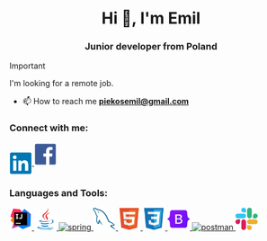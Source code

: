 <h1 align="center">Hi 👋, I'm Emil</h1>
<h3 align="center">Junior developer from Poland</h3>

> [!IMPORTANT]
> I'm looking for a remote job.

- 📫 How to reach me **piekosemil@gmail.com**

<h3 align="left">Connect with me:</h3>
<p align="left">
     <a href="https://linkedin.com/in/emil-pi%c4%99ko%c5%9b-b678562b3/" target="blank" rel="noreferrer">
          <img align="center" src="https://raw.githubusercontent.com/devicons/devicon/master/icons/linkedin/linkedin-original.svg" alt="emil-pi%c4%99ko%c5%9b-b678562b3/" height="40" width="40" />
     </a>
     <a href="https://www.facebook.com/emil.piekos.9" target="_blank" rel="noreferrer">
          <img src="https://raw.githubusercontent.com/devicons/devicon/master/icons/facebook/facebook-original.svg" alt="emil.piekos.9" width="40" height="40"/>
     </a>
</p>

<h3 align="left">Languages and Tools:</h3>
<p align="left">
     <a href="https://www.jetbrains.com/idea/" target="_blank" rel="noreferrer">
    <img src="https://raw.githubusercontent.com/devicons/devicon/master/icons/intellij/intellij-original.svg" alt="intellij" width="40" height="40"/>
  </a>
   <a href="https://www.java.com" target="_blank" rel="noreferrer"> 
    <img src="https://raw.githubusercontent.com/devicons/devicon/master/icons/java/java-original.svg" alt="java" width="40" height="40"/>
  </a>
   <a href="https://spring.io/" target="_blank" rel="noreferrer">
      <img src="https://www.vectorlogo.zone/logos/springio/springio-icon.svg" alt="spring" width="40" height="40"/>
    </a>
     <a href="https://www.mysql.com/" target="_blank" rel="noreferrer">
    <img src="https://raw.githubusercontent.com/devicons/devicon/master/icons/mysql/mysql-original.svg" alt="mysql" width="40" height="40"/>
  </a>
     <a href="https://www.w3.org/html/" target="_blank" rel="noreferrer">
    <img src="https://raw.githubusercontent.com/devicons/devicon/master/icons/html5/html5-original.svg" alt="html5" width="40" height="40"/>
  </a>
  <a href="https://www.w3schools.com/css/" target="_blank" rel="noreferrer">
    <img src="https://raw.githubusercontent.com/devicons/devicon/master/icons/css3/css3-original.svg" alt="css3" width="40" height="40"/>
  </a>
  <a href="https://getbootstrap.com" target="_blank" rel="noreferrer">
    <img src="https://raw.githubusercontent.com/devicons/devicon/master/icons/bootstrap/bootstrap-original.svg" alt="bootstrap" width="40" height="40"/>
  </a>
  <a href="https://postman.com" target="_blank" rel="noreferrer">
    <img src="https://www.vectorlogo.zone/logos/getpostman/getpostman-icon.svg" alt="postman" width="40" height="40"/>
  </a>
   <a href="https://slack.com/" target="_blank" rel="noreferrer">
    <img src="https://raw.githubusercontent.com/devicons/devicon/master/icons/slack/slack-original.svg" alt="slack" width="40" height="40"/>
  </a>
   
</p>
